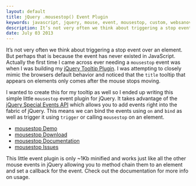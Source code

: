 ```yaml
---
layout: default
title: jQuery .mousestop() Event Plugin
keywords: javascript, jquery, mouse, event, mousestop, custom, websanova
description: It’s not very often we think about triggering a stop event over an element. But perhaps that is because the event has never existed in JavaScript.
date: July 03 2013
---
```


It’s not very often we think about triggering a stop event over an element. But perhaps that is because the event has never existed in JavaScript. Actually the first time I came across ever needing a `mousestop` event was when I was building my [jQuery Tooltip Plugin](http://wtooltip.websanova.com). I was attempting to closely mimic the browsers default behavior and noticed that the `title` tooltip that appears on elements only comes after the mouse stops moving.

I wanted to create this for my tooltip as well so I ended up writing this simple little `mousestop` event plugin for jQuery. It takes advantage of the [jQuery Special Events API](/custom-events-using-the-jquery-special-events-api) which allows you to add events right into the fabric of jQuery. This means we can bind the events using `on` and `bind` as well as trigger it using `trigger` or calling `mousestop` on an element.

* [mousestop Demo](http://mousestop.websanova.com)
* [mousestop Download](https://github.com/websanova/mousestop/tags)
* [mousestop Documentation](https://github.com/websanova/mousestop#mousestopjs)
* [mousestop Issues](https://github.com/websanova/mousestop/issues)

This little event plugin is only ~1Kb minified and works just like all the other mouse events in jQuery allowing you to method chain them to an element and set a callback for the event. Check out the documentation for more info on usage.